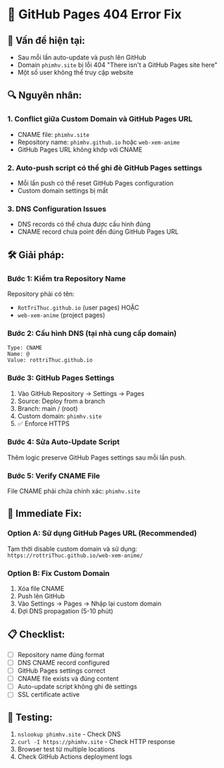 # 🔧 GitHub Pages 404 Error Fix

## 🚨 **Vấn đề hiện tại:**

- Sau mỗi lần auto-update và push lên GitHub
- Domain `phimhv.site` bị lỗi 404 "There isn't a GitHub Pages site here"
- Một số user không thể truy cập website

## 🔍 **Nguyên nhân:**

### 1. **Conflict giữa Custom Domain và GitHub Pages URL**

- CNAME file: `phimhv.site`
- Repository name: `phimhv.github.io` hoặc `web-xem-anime`
- GitHub Pages URL không khớp với CNAME

### 2. **Auto-push script có thể ghi đè GitHub Pages settings**

- Mỗi lần push có thể reset GitHub Pages configuration
- Custom domain settings bị mất

### 3. **DNS Configuration Issues**

- DNS records có thể chưa được cấu hình đúng
- CNAME record chưa point đến đúng GitHub Pages URL

## 🛠️ **Giải pháp:**

### **Bước 1: Kiểm tra Repository Name**

Repository phải có tên:

- `RotTriThuc.github.io` (user pages) HOẶC
- `web-xem-anime` (project pages)

### **Bước 2: Cấu hình DNS (tại nhà cung cấp domain)**

```
Type: CNAME
Name: @
Value: rottriThuc.github.io
```

### **Bước 3: GitHub Pages Settings**

1. Vào GitHub Repository → Settings → Pages
2. Source: Deploy from a branch
3. Branch: main / (root)
4. Custom domain: `phimhv.site`
5. ✅ Enforce HTTPS

### **Bước 4: Sửa Auto-Update Script**

Thêm logic preserve GitHub Pages settings sau mỗi lần push.

### **Bước 5: Verify CNAME File**

File CNAME phải chứa chính xác: `phimhv.site`

## 🚀 **Immediate Fix:**

### **Option A: Sử dụng GitHub Pages URL (Recommended)**

Tạm thời disable custom domain và sử dụng:
`https://rottriThuc.github.io/web-xem-anime/`

### **Option B: Fix Custom Domain**

1. Xóa file CNAME
2. Push lên GitHub
3. Vào Settings → Pages → Nhập lại custom domain
4. Đợi DNS propagation (5-10 phút)

## 📋 **Checklist:**

- [ ] Repository name đúng format
- [ ] DNS CNAME record configured
- [ ] GitHub Pages settings correct
- [ ] CNAME file exists và đúng content
- [ ] Auto-update script không ghi đè settings
- [ ] SSL certificate active

## 🔄 **Testing:**

1. `nslookup phimhv.site` - Check DNS
2. `curl -I https://phimhv.site` - Check HTTP response
3. Browser test từ multiple locations
4. Check GitHub Actions deployment logs
